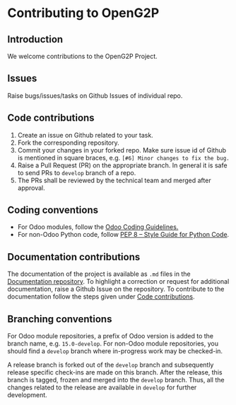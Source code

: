 # Contributing to OpenG2P

## Introduction

We welcome contributions to the OpenG2P Project.

## Issues

Raise bugs/issues/tasks on Github Issues of individual repo.

## Code contributions

1. Create an issue on Github related to your task.
2. Fork the corresponding repository.
3. Commit your changes in your forked repo. Make sure issue id of Github is mentioned in square braces, e.g. `[#6] Minor changes to fix the bug.`
4. Raise a Pull Request (PR) on the appropriate branch. In general it is safe to send PRs to `develop` branch of a repo.
5. The PRs shall be reviewed by the technical team and merged after approval.

## Coding conventions

* For Odoo modules, follow the [Odoo Coding Guidelines.](https://www.odoo.com/documentation/15.0/contributing/development/coding\_guidelines.html)
* For non-Odoo Python code, follow [PEP 8 – Style Guide for Python Code](https://peps.python.org/pep-0008/).

## Documentation contributions

The documentation of the project is available as `.md` files in the [Documentation repository](https://github.com/openg2p/documentation). To highlight a correction or request for additional documentation, raise a Github Issue on the repository. To contribute to the documentation follow the steps given under [Code contributions](contributing-to-openg2p.md#code-contributions).

## Branching conventions

For Odoo module repositories, a prefix of Odoo version is added to the branch name, e.g. `15.0-develop`. For non-Odoo module repositories, you should find a `develop` branch where in-progress work may be checked-in.

A release branch is forked out of the `develop` branch and subsequently release specific check-ins are made on this branch. After the release, this branch is tagged, frozen and merged into the `develop` branch. Thus, all the changes related to the release are available in `develop` for further development.
